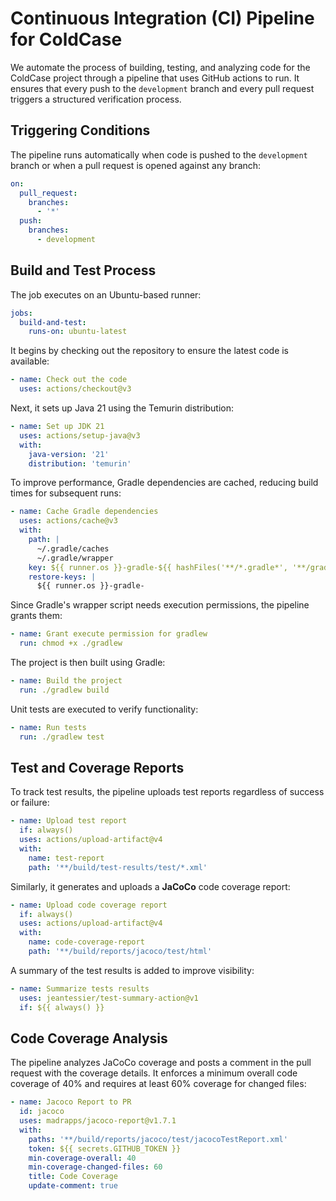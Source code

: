 # Continuous Integration (CI) Pipeline for ColdCase

We automate the process of building, testing, and analyzing code for the ColdCase project through a pipeline that uses
GitHub actions to run. It ensures that every push to the `development` branch and every pull request triggers a
structured verification process.

## Triggering Conditions

The pipeline runs automatically when code is pushed to the `development` branch or when a pull request is opened against
any branch:

```yaml
on:
  pull_request:
    branches:
      - '*'
  push:
    branches:
      - development
```  

## Build and Test Process

The job executes on an Ubuntu-based runner:

```yaml
jobs:
  build-and-test:
    runs-on: ubuntu-latest
```  

It begins by checking out the repository to ensure the latest code is available:

```yaml
- name: Check out the code
  uses: actions/checkout@v3
```  

Next, it sets up Java 21 using the Temurin distribution:

```yaml
- name: Set up JDK 21
  uses: actions/setup-java@v3
  with:
    java-version: '21'
    distribution: 'temurin'
```  

To improve performance, Gradle dependencies are cached, reducing build times for subsequent runs:

```yaml
- name: Cache Gradle dependencies
  uses: actions/cache@v3
  with:
    path: |
      ~/.gradle/caches
      ~/.gradle/wrapper
    key: ${{ runner.os }}-gradle-${{ hashFiles('**/*.gradle*', '**/gradle-wrapper.properties') }}
    restore-keys: |
      ${{ runner.os }}-gradle-
```  

Since Gradle's wrapper script needs execution permissions, the pipeline grants them:

```yaml
- name: Grant execute permission for gradlew
  run: chmod +x ./gradlew
```  

The project is then built using Gradle:

```yaml
- name: Build the project
  run: ./gradlew build
```  

Unit tests are executed to verify functionality:

```yaml
- name: Run tests
  run: ./gradlew test
```  

## Test and Coverage Reports

To track test results, the pipeline uploads test reports regardless of success or failure:

```yaml
- name: Upload test report
  if: always()
  uses: actions/upload-artifact@v4
  with:
    name: test-report
    path: '**/build/test-results/test/*.xml'
```  

Similarly, it generates and uploads a **JaCoCo** code coverage report:

```yaml
- name: Upload code coverage report
  if: always()
  uses: actions/upload-artifact@v4
  with:
    name: code-coverage-report
    path: '**/build/reports/jacoco/test/html'
```  

A summary of the test results is added to improve visibility:

```yaml
- name: Summarize tests results
  uses: jeantessier/test-summary-action@v1
  if: ${{ always() }}
```  

## Code Coverage Analysis

The pipeline analyzes JaCoCo coverage and posts a comment in the pull request with the coverage details. It enforces a
minimum overall code coverage of 40% and requires at least 60% coverage for changed files:

```yaml
- name: Jacoco Report to PR
  id: jacoco
  uses: madrapps/jacoco-report@v1.7.1
  with:
    paths: '**/build/reports/jacoco/test/jacocoTestReport.xml'
    token: ${{ secrets.GITHUB_TOKEN }}
    min-coverage-overall: 40
    min-coverage-changed-files: 60
    title: Code Coverage
    update-comment: true
```